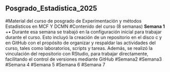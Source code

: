 ## Posgrado_Estadistica_2025
#Material del curso de posgrado de Experimentación y métodos Estadisticos en MCF Y DCMN
#Contenido del curso (8 semanas)
**Semana 1**
+•	Durante esa semana se trabajó en la configuración inicial para trabajar durante el curso.  Esto incluyó la creación de un repositorio en el disco c y en GitHub con el propósito de organizar y respaldar las actividades del curso, tales como laboratorios, scripts y tareas. Además, se realizó la vinculación del repositorio con RStudio, para trabajar directamente, facilitando el control de versiones mediante GitHub
#Semana2
#Semana3
#Semana 4
#Semana 5
#Semana 6
#Semana 7 
